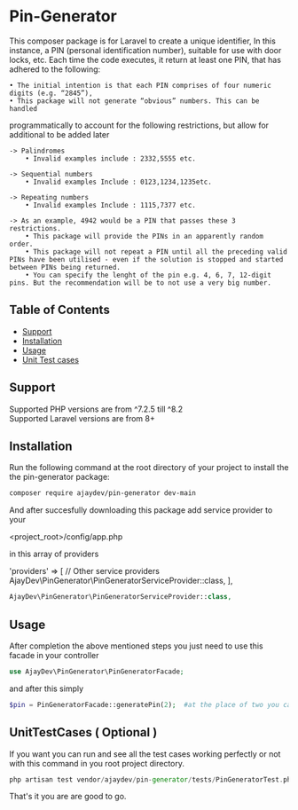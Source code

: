 # Pin-Generator

This composer package is for Laravel to create a unique identifier, In this instance, a PIN (personal identification number), suitable for use with door locks, etc. Each time the code executes, it return at least one PIN, that has adhered to the following:
    
    • The initial intention is that each PIN comprises of four numeric digits (e.g. “2845”),
    • This package will not generate “obvious” numbers. This can be handled

programmatically to account for the following restrictions, but allow for additional to be added later
    
    -> Palindromes
        • Invalid examples include : 2332,5555 etc.

    -> Sequential numbers
        • Invalid examples Include : 0123,1234,1235etc.

    -> Repeating numbers
        • Invalid examples Include : 1115,7377 etc.

    -> As an example, 4942 would be a PIN that passes these 3 restrictions.
        • This package will provide the PINs in an apparently random order.
        • This package will not repeat a PIN until all the preceding valid PINs have been utilised - even if the solution is stopped and started between PINs being returned.
        • You can specify the lenght of the pin e.g. 4, 6, 7, 12-digit pins. But the recommendation will be to not use a very big number. 
        
## Table of Contents

- [Support](#Support)
- [Installation](#installation)
- [Usage](#Usage)
- [Unit Test cases](#UnitTestCases)

## Support

Supported PHP versions are from ^7.2.5 till ^8.2 <br>
Supported Laravel versions are from 8+

## Installation

Run the following command at the root directory of your project to install the the pin-generator package:

```bash
composer require ajaydev/pin-generator dev-main
```

And after succesfully downloading this package add service provider to your

<project_root>/config/app.php

in this array of providers 

'providers' => [
    // Other service providers
    AjayDev\PinGenerator\PinGeneratorServiceProvider::class,
],

```php
AjayDev\PinGenerator\PinGeneratorServiceProvider::class,
```

## Usage

After completion the above mentioned steps you just need to use this facade in your controller

```php
use AjayDev\PinGenerator\PinGeneratorFacade;
```

and after this simply 

```php
$pin = PinGeneratorFacade::generatePin(2);  #at the place of two you can pass your length as per your requirement by default it will be 4 if you remove 2
```

## UnitTestCases ( Optional )

If you want you can run and see all the test cases working perfectly or not with this command in you root project directory.

```php
php artisan test vendor/ajaydev/pin-generator/tests/PinGeneratorTest.php
```

That's it you are are good to go.